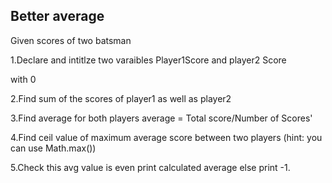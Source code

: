 ## Better average

Given scores of two batsman

1.Declare and  intitlze two varaibles Player1Score and player2 Score

with 0

2.Find sum of the scores of player1 as well as player2

3.Find average for both players average = Total score/Number of Scores'

4.Find ceil value of maximum average score between two players (hint: you can use Math.max())

5.Check this avg value is even print calculated average else print -1.